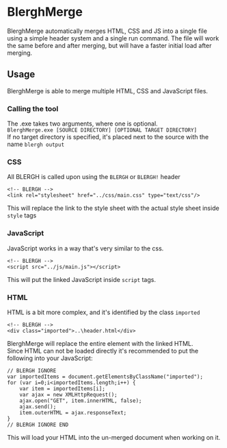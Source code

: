 # BlerghMerge
BlerghMerge automatically merges HTML, CSS and JS into a single file using a simple header system and a single run command.
The file will work the same before and after merging, but will have a faster initial load after merging.

## Usage
BlerghMerge is able to merge multiple HTML, CSS and JavaScript files.

### Calling the tool
The .exe takes two arguments, where one is optional.  
```BlerghMerge.exe [SOURCE DIRECTORY] [OPTIONAL TARGET DIRECTORY]```  
If no target directory is specified, it's placed next to the source with the name ```blergh output```


### CSS
All BLERGH is called upon using the `BLERGH` or `BLERGH!` header  
```
<!-- BLERGH -->
<link rel="stylesheet" href="../css/main.css" type="text/css"/>
```
This will replace the link to the style sheet with the actual style sheet inside ```style``` tags

### JavaScript
JavaScript works in a way that's very similar to the css.
```
<!-- BLERGH -->
<script src="../js/main.js"></script>
```
This will put the linked JavaScript inside ```script``` tags.


### HTML
HTML is a bit more complex, and it's identified by the class ```imported```
```
<!-- BLERGH -->
<div class="imported">..\header.html</div>
```
BlerghMerge will replace the entire element with the linked HTML.  
Since HTML can not be loaded directly it's recommended to put the following into your JavaScript:
```
// BLERGH IGNORE
var importedItems = document.getElementsByClassName("imported");
for (var i=0;i<importedItems.length;i++) {
    var item = importedItems[i];
    var ajax = new XMLHttpRequest();
    ajax.open("GET", item.innerHTML, false);
    ajax.send();
    item.outerHTML = ajax.responseText;
}
// BLERGH IGNORE END
```
This will load your HTML into the un-merged document when working on it.

